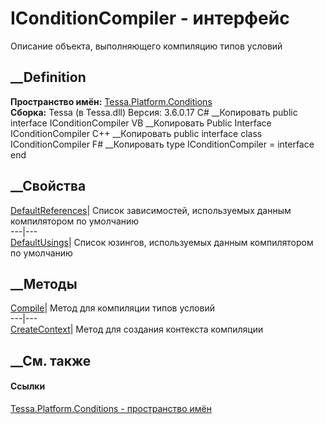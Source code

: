 # IConditionCompiler - интерфейс
Описание объекта, выполняющего компиляцию типов условий
## __Definition
 **Пространство имён:**
[Tessa.Platform.Conditions](N_Tessa_Platform_Conditions.htm)  
 **Сборка:** Tessa (в Tessa.dll) Версия: 3.6.0.17
C# __Копировать
     public interface IConditionCompiler
VB __Копировать
     Public Interface IConditionCompiler
C++ __Копировать
     public interface class IConditionCompiler
F# __Копировать
     type IConditionCompiler = interface end
##  __Свойства
[DefaultReferences](P_Tessa_Platform_Conditions_IConditionCompiler_DefaultReferences.htm)|
Список зависимостей, используемых данным компилятором по умолчанию  
---|---  
[DefaultUsings](P_Tessa_Platform_Conditions_IConditionCompiler_DefaultUsings.htm)|
Список юзингов, используемых данным компилятором по умолчанию  
## __Методы
[Compile](M_Tessa_Platform_Conditions_IConditionCompiler_Compile.htm)|  Метод
для компиляции типов условий  
---|---  
[CreateContext](M_Tessa_Platform_Conditions_IConditionCompiler_CreateContext.htm)|
Метод для создания контекста компиляции  
## __См. также
#### Ссылки
[Tessa.Platform.Conditions - пространство
имён](N_Tessa_Platform_Conditions.htm)
